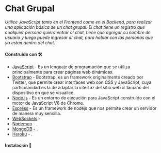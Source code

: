 # Chat Grupal

_Utilice JavaScript tanto en el Frontend como en el Backend, para realizar una aplicación básica de un chat grupal. El chat tiene un registro que cualquier persona quiera entrar al chat, tiene que agregar su nombre de usuario y luego puede ingresar al chat, para hablar con las personas que ya estan dentro del chat._

#### Construido con 🛠️

* [JavaScript](https://developer.mozilla.org/es/docs/Web/JavaScript) - Es un lenguaje de programación que se utiliza principalmente para crear páginas web dinámicas.
* [Bootstrap](https://getbootstrap.com/) - Bootstrap, es un framework originalmente creado por Twitter, que permite crear interfaces web con CSS y JavaScript, cuya particularidad es la de adaptar la interfaz del sitio web al tamaño del dispositivo en que se visualice.
* [Node.js](https://nodejs.org/es/) - Es un entorno de ejecución para JavaScript construido con el motor de JavaScript V8 de Chrome.
* [Express](https://expressjs.com/es/) - Es un framework de nodejs que nos permite crear un servidor de manera muy sencilla.
* [WebSockets]() - 
* [Nodemon]() - .
* [MongoDB]() - .
* [Heroku]() - .


#### Instalación 🔧


